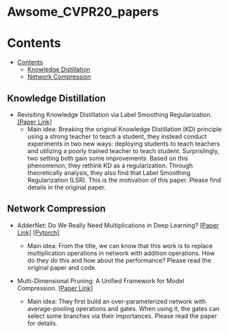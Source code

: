 # Awsome_CVPR20_papers

# Contents

- [Contents](#contents)
  - [Knowledge Distillation](#knowledge-distillation)
  - [Network Compression](#network-compression)

## Knowledge Distillation

- Revisiting Knowledge Distillation via Label Smoothing Regularization. [[Paper Link]](http://openaccess.thecvf.com/content_CVPR_2020/papers/Yuan_Revisiting_Knowledge_Distillation_via_Label_Smoothing_Regularization_CVPR_2020_paper.pdf) 
  - Main idea: Breaking the original Knowledge Distillation (KD) principle using a strong teacher to teach a student, they instead conduct experiments in two new ways: deploying students to teach teachers and utilizing a poorly trained teacher to teach student. Surprislingly, two setting both gain some improvements. Based on this phenomenon, they rethink KD as a regularization. Through theoretically analysis, they also find that Label Smoothing Regularization (LSR). This is the motivation of this paper. Please find details in the original paper.

## Network Compression

- AdderNet: Do We Really Need Multiplications in Deep Learning? [[Paper Link]](http://openaccess.thecvf.com/content_CVPR_2020/papers/Chen_AdderNet_Do_We_Really_Need_Multiplications_in_Deep_Learning_CVPR_2020_paper.pdf) [[Pytorch]](https://github.com/huawei-noah/AdderNet)
  - Main idea: From the title, we can know that this work is to replace multiplication operations in network with addition operations. How do they do this and how about the performance? Please read the original paper and code.

- Multi-Dimensional Pruning: A Unified Framework for Model Compression. [[Paper Link]](http://openaccess.thecvf.com/content_CVPR_2020/papers/Guo_Multi-Dimensional_Pruning_A_Unified_Framework_for_Model_Compression_CVPR_2020_paper.pdf)
  - Main idea: They first build an over-parameterized network with average-pooling operations and gates. When using it, the gates can select some branches via their importances. Please read the paper for details.